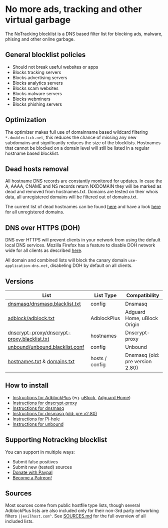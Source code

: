 # No more ads, tracking and other virtual garbage
The NoTracking blocklist is a DNS based filter list for blocking ads, malware, phising and other online garbage.

## General blocklist policies
 - Should not break useful websites or apps
 - Blocks tracking servers
 - Blocks advertising servers
 - Blocks analytics servers
 - Blocks scam websites
 - Blocks malware servers
 - Blocks webminers
 - Blocks phishing servers
 
## Optimization
The optimizer makes full use of domainname based wildcard filtering `*.doubleclick.net`, this reduces the chance of missing any new subdomains and significantly reduces the size of the blocklists. Hostnames that cannot be blocked on a domain level will still be listed in a regular hostname based blocklist.

## Dead hosts removal
All hostname DNS records are constantly monitored for updates. In case the A, AAAA, CNAME and NS records return NXDOMAIN they will be marked as dead and removed from hostnames.txt. Domains are tested on their whois data, all unregistered domains will be filtered out of domains.txt.

The current list of dead hostnames can be found [here](https://github.com/notracking/hosts-blocklists-scripts/blob/master/hostnames.dead.txt) and have a look [here](https://github.com/notracking/hosts-blocklists-scripts/blob/master/domains.dead.txt) for all unregistered domains.

## DNS over HTTPS (DOH)
DNS over HTTPS will prevent clients in your network from using the default local DNS services. Mozilla Firefox has a feature to disable DOH network wide for all clients as described [here](https://support.mozilla.org/en-US/kb/configuring-networks-disable-dns-over-https).

All domain and combined lists will block the canary domain `use-application-dns.net`, disabeling DOH by default on all clients.

## Versions
| List | List Type | Compatibility |
| ------------- | ------------- | ------------- |
| [dnsmasq/dnsmasq.blacklist.txt](https://github.com/notracking/hosts-blocklists/raw/master/dnsmasq/dnsmasq.blacklist.txt) | config | Dnsmasq |
| [adblock/adblock.txt](https://github.com/notracking/hosts-blocklists/raw/master/adblock/adblock.txt)| AdblockPlus | Adguard Home, uBlock Origin |
| [dnscrypt-proxy/dnscrypt-proxy.blacklist.txt](https://github.com/notracking/hosts-blocklists/raw/master/dnscrypt-proxy/dnscrypt-proxy.blacklist.txt)| hostnames | Dnscrypt-proxy |
| [unbound/unbound.blacklist.conf](https://github.com/notracking/hosts-blocklists/raw/master/dnscrypt-proxy/dnscrypt-proxy.blacklist.txt)| config | Unbound |
| [hostnames.txt](https://github.com/notracking/hosts-blocklists/raw/master/hostnames.txt) & [domains.txt](https://github.com/notracking/hosts-blocklists/raw/master/domains.txt)| hosts / config | Dnsmasq (old: pre version 2.80) |

## How to install
 - [Instructions for AdblockPlus](https://github.com/notracking/hosts-blocklists/wiki/Install-AdblockPlus) (eg. [uBlock](https://github.com/gorhill/uBlock), [Adguard Home](https://github.com/AdguardTeam/AdGuardHome/))
 - [Instructions for dnscrypt-proxy](https://github.com/notracking/hosts-blocklists/wiki/Install-dnscrypt-proxy)
  - [Instructions for dnsmasq](https://github.com/notracking/hosts-blocklists/wiki/Install-dnsmasq)
 - [Instructions for dnsmasq (old: pre v2.80)](https://github.com/notracking/hosts-blocklists/wiki/Install-dnsmasq-(old:-pre-v2.80))
 - [Instructions for Pi-hole](https://github.com/notracking/hosts-blocklists/wiki/Install-pi-hole)
 - [Instructions for unbound](https://github.com/notracking/hosts-blocklists/wiki/Install-unbound)

## Supporting Notracking blocklist
You can support in multiple ways:
 - Submit false positives
 - Submit new (tested) sources
 - [Donate with Paypal](https://www.paypal.com/cgi-bin/webscr?cmd=_s-xclick&hosted_button_id=VPTVYWY3B7XWG&source=url)
 - [Become a Patreon!](https://www.patreon.com/notracking)

## Sources
Most sources come from public hostfile type lists, though several AdblockPlus lists are also included only for their non-3rd party networking filters `||evilhost.com^`. See [SOURCES.md](SOURCES.md) for the full overview of all included lists.
